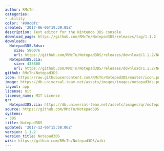 ```yaml
---
author: RMcTn
categories:
- utility
color: '#90c0fc'
created: '2017-06-06T19:39:05Z'
description: Text editor for the Nintendo 3DS console
download_page: https://github.com/RMcTn/Notepad3DS/releases/tag/1.1.2
downloads:
  Notepad3DS.3dsx:
    size: 586076
    url: https://github.com/RMcTn/Notepad3DS/releases/download/1.1.2/Notepad3DS.3dsx
  Notepad3DS.cia:
    size: 433600
    url: https://github.com/RMcTn/Notepad3DS/releases/download/1.1.2/Notepad3DS.cia
github: RMcTn/Notepad3DS
icon: https://raw.githubusercontent.com/RMcTn/Notepad3DS/master/icon.png
image: https://db.universal-team.net/assets/images/images/notepad3ds.png
layout: app
license: mit
license_name: MIT License
qr:
  Notepad3DS.cia: https://db.universal-team.net/assets/images/qr/notepad3ds.cia.png
source: https://github.com/RMcTn/Notepad3DS
systems:
- 3DS
title: Notepad3DS
updated: '2017-12-06T15:58:06Z'
version: 1.1.2
version_title: Notepad3DS
wiki: https://github.com/RMcTn/Notepad3DS/wiki
---
```

